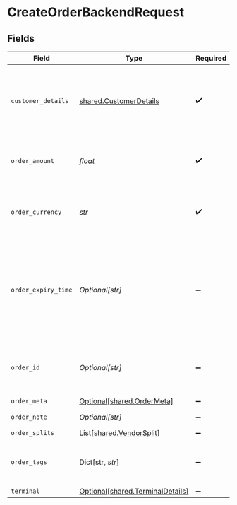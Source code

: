 # CreateOrderBackendRequest


## Fields

| Field                                                                                                                                                                                                       | Type                                                                                                                                                                                                        | Required                                                                                                                                                                                                    | Description                                                                                                                                                                                                 | Example                                                                                                                                                                                                     |
| ----------------------------------------------------------------------------------------------------------------------------------------------------------------------------------------------------------- | ----------------------------------------------------------------------------------------------------------------------------------------------------------------------------------------------------------- | ----------------------------------------------------------------------------------------------------------------------------------------------------------------------------------------------------------- | ----------------------------------------------------------------------------------------------------------------------------------------------------------------------------------------------------------- | ----------------------------------------------------------------------------------------------------------------------------------------------------------------------------------------------------------- |
| `customer_details`                                                                                                                                                                                          | [shared.CustomerDetails](../../models/shared/customerdetails.md)                                                                                                                                            | :heavy_check_mark:                                                                                                                                                                                          | The customer details that are necessary. Note that you can pass dummy details if your use case does not require the customer details.                                                                       | {"customer_id":"7112AAA812234","customer_email":"john@cashfree.com","customer_phone":"9908734801","customer_bank_account_number":"1518121112","customer_bank_ifsc":"CITI0000001","customer_bank_code":3333} |
| `order_amount`                                                                                                                                                                                              | *float*                                                                                                                                                                                                     | :heavy_check_mark:                                                                                                                                                                                          | Bill amount for the order. Provide upto two decimals. 10.15 means Rs 10 and 15 paisa                                                                                                                        | 10.15                                                                                                                                                                                                       |
| `order_currency`                                                                                                                                                                                            | *str*                                                                                                                                                                                                       | :heavy_check_mark:                                                                                                                                                                                          | Currency for the order. INR if left empty. Contact care@cashfree.com to enable new currencies.                                                                                                              | INR                                                                                                                                                                                                         |
| `order_expiry_time`                                                                                                                                                                                         | *Optional[str]*                                                                                                                                                                                             | :heavy_minus_sign:                                                                                                                                                                                          | Time after which the order expires. Customers will not be able to make the payment beyond the time specified here. We store timestamps in IST, but you can provide them in a valid ISO 8601 time format.    | 2021-07-29T00:00:00Z                                                                                                                                                                                        |
| `order_id`                                                                                                                                                                                                  | *Optional[str]*                                                                                                                                                                                             | :heavy_minus_sign:                                                                                                                                                                                          | Order identifier present in your system. Alphanumeric and only - and _ allowed.                                                                                                                             |                                                                                                                                                                                                             |
| `order_meta`                                                                                                                                                                                                | [Optional[shared.OrderMeta]](../../models/shared/ordermeta.md)                                                                                                                                              | :heavy_minus_sign:                                                                                                                                                                                          | N/A                                                                                                                                                                                                         | {"return_url":"https://b8af79f41056.eu.ngrok.io?order_id={order_id}","notify_url":"https://b8af79f41056.eu.ngrok.io/webhook.php"}                                                                           |
| `order_note`                                                                                                                                                                                                | *Optional[str]*                                                                                                                                                                                             | :heavy_minus_sign:                                                                                                                                                                                          | Order note for reference.                                                                                                                                                                                   | Test order                                                                                                                                                                                                  |
| `order_splits`                                                                                                                                                                                              | List[[shared.VendorSplit](../../models/shared/vendorsplit.md)]                                                                                                                                              | :heavy_minus_sign:                                                                                                                                                                                          | N/A                                                                                                                                                                                                         |                                                                                                                                                                                                             |
| `order_tags`                                                                                                                                                                                                | Dict[str, *str*]                                                                                                                                                                                            | :heavy_minus_sign:                                                                                                                                                                                          | Custom Tags which can be passed for an order. A maximum of 6 tags can be added                                                                                                                              |                                                                                                                                                                                                             |
| `terminal`                                                                                                                                                                                                  | [Optional[shared.TerminalDetails]](../../models/shared/terminaldetails.md)                                                                                                                                  | :heavy_minus_sign:                                                                                                                                                                                          | N/A                                                                                                                                                                                                         | {"terminal_phone_no":6309291183,"terminal_id":1,"terminal_type":"SPOS"}                                                                                                                                     |